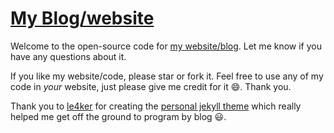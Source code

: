 # [My Blog/website](https://scitronboy.github.io/)

Welcome to the open-source code for [my website/blog](https://scitronboy.com/). 
Let me know if you have any questions about it.

If you like my website/code, please star or fork it.
Feel free to use any of my code in _your_ website, just please give me credit for it :smile:. Thank you.

Thank you to  [le4ker](https://github.com/le4ker) for creating the [personal jekyll theme](https://github.com/le4ker/personal-jekyll-theme) which really helped me get off the ground to program by blog :smiley:. 

